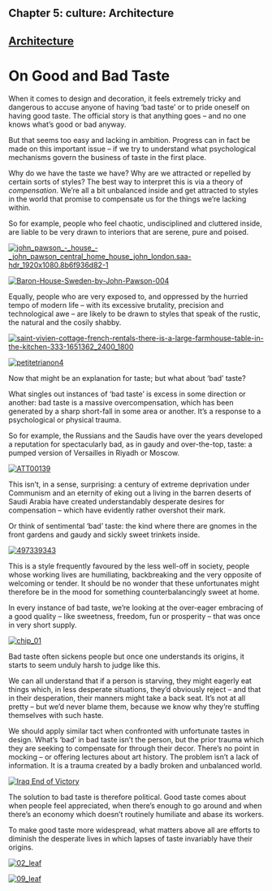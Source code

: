Chapter  5: culture: Architecture
--------------------------------

[Architecture](../category/culture/architecture/index.html)
-----------------------------------------------------------

On Good and Bad Taste
=====================

When it comes to design and decoration, it feels extremely tricky and dangerous to accuse anyone of having ‘bad taste’ or to pride oneself on having good taste. The official story is that anything goes – and no one knows what’s good or bad anyway.

<span class="s1">But that seems too easy and lacking in ambition. Progress can in fact be made on this important issue – if we try to understand what psychological mechanisms govern the business of taste in the first place. </span>

<span class="s1">Why do we have the taste we have? Why are we attracted or repelled by certain sorts of styles? The best way to interpret this is via a theory of *compensation*. We’re all a bit unbalanced inside and get attracted to styles in the world that promise to compensate us for the things we’re lacking within. </span>

<span class="s1">So for example, people who feel chaotic, undisciplined and cluttered inside, are liable to be very drawn to interiors that are serene, pure and poised.</span>

[![john\_pawson\_-\_house\_-\_john\_pawson\_central\_home\_house\_john\_london.saa-hdr\_1920x1080.8b6f936d82-1](http://i0.wp.com/www.thebookoflife.org/wp-content/uploads/2015/02/john_pawson_-_house_-_john_pawson_central_home_house_john_london.saa-hdr_1920x1080.8b6f936d82-1.jpg?resize=635%2C357)](http://i1.wp.com/www.thebookoflife.org/wp-content/uploads/2015/02/john_pawson_-_house_-_john_pawson_central_home_house_john_london.saa-hdr_1920x1080.8b6f936d82-1.jpg)

[![Baron-House-Sweden-by-John-Pawson-004](http://i2.wp.com/www.thebookoflife.org/wp-content/uploads/2015/02/Baron-House-Sweden-by-John-Pawson-004.jpg?resize=635%2C454)](http://i1.wp.com/www.thebookoflife.org/wp-content/uploads/2015/02/Baron-House-Sweden-by-John-Pawson-004.jpg)

<span class="s1">Equally, people who are very exposed to, and oppressed by the hurried tempo of modern life – with its excessive brutality, precision and technological awe – are likely to be drawn to styles that speak of the rustic, the natural and the cosily shabby.</span>

[![saint-vivien-cottage-french-rentals-there-is-a-large-farmhouse-table-in-the-kitchen-333-1651362\_2400\_1800](http://i0.wp.com/www.thebookoflife.org/wp-content/uploads/2015/02/saint-vivien-cottage-french-rentals-there-is-a-large-farmhouse-table-in-the-kitchen-333-1651362_2400_1800.jpg?resize=635%2C476)](http://i0.wp.com/www.thebookoflife.org/wp-content/uploads/2015/02/saint-vivien-cottage-french-rentals-there-is-a-large-farmhouse-table-in-the-kitchen-333-1651362_2400_1800.jpg)

[![petitetrianon4](http://i1.wp.com/www.thebookoflife.org/wp-content/uploads/2015/02/petitetrianon4.jpg?resize=635%2C476)](http://i2.wp.com/www.thebookoflife.org/wp-content/uploads/2015/02/petitetrianon4.jpg)

<span class="s1">Now that might be an explanation for taste; but what about ‘bad’ taste? </span>

<span class="s1">What singles out instances of ‘bad taste’ is excess in some direction or another: bad taste is a massive overcompensation, which has been generated by a sharp short-fall in some area or another. It’s a response to a psychological or physical trauma.</span>

<span class="s1">So for example, the Russians and the Saudis have over the years developed a reputation for spectacularly bad, as in gaudy and over-the-top, taste: a pumped version of Versailles in Riyadh or Moscow.</span>

[![ATT00139](http://i2.wp.com/www.thebookoflife.org/wp-content/uploads/2015/02/ATT00139.jpg?resize=635%2C476)](http://i2.wp.com/www.thebookoflife.org/wp-content/uploads/2015/02/ATT00139.jpg)

<span class="s1">This isn’t, in a sense, surprising: a century of extreme deprivation under Communism and an eternity of eking out a living in the barren deserts of Saudi Arabia have created understandably desperate desires for compensation – which have evidently rather overshot their mark. </span>

<span class="s1">Or think of sentimental ‘bad’ taste: the kind where there are gnomes in the front gardens and gaudy and sickly sweet trinkets inside.</span>

[![497339343](http://i0.wp.com/www.thebookoflife.org/wp-content/uploads/2015/02/497339343.jpg?resize=635%2C423)](http://i2.wp.com/www.thebookoflife.org/wp-content/uploads/2015/02/497339343.jpg)

<span class="s1">This is a style frequently favoured by the less well-off in society, people whose working lives are humiliating, backbreaking and the very opposite of welcoming or tender. It should be no wonder that these unfortunates might therefore be in the mood for something counterbalancingly sweet at home.</span>

<span class="s1">In every instance of bad taste, we’re looking at the over-eager embracing of a good quality – like sweetness, freedom, fun or prosperity – that was once in very short supply.</span>

[![chip\_01](http://i2.wp.com/www.thebookoflife.org/wp-content/uploads/2015/02/chip_01.jpg?resize=635%2C312)](http://i2.wp.com/www.thebookoflife.org/wp-content/uploads/2015/02/chip_01.jpg)

<span class="s1">Bad taste often sickens people but once one understands its origins, it starts to seem unduly harsh to judge like this.</span>

<span class="s1">We can all understand that if a person is starving, they might eagerly eat things which, in less desperate situations, they’d obviously reject – and that in their desperation, their manners might take a back seat. It’s not at all pretty – but we’d never blame them, because we know why they’re stuffing themselves with such haste.</span>

<span class="s1">We should apply similar tact when confronted with unfortunate tastes in design. What’s ‘bad’ in bad taste isn’t the person, but the prior trauma which they are seeking to compensate for through their decor. There’s no point in mocking – or offering lectures about art history. The problem isn’t a lack of information. It is a trauma created by a badly broken and unbalanced world.</span>

[![Iraq End of Victory](http://i2.wp.com/www.thebookoflife.org/wp-content/uploads/2015/02/PM-270214-chairA1.jpg?resize=635%2C460)](http://i1.wp.com/www.thebookoflife.org/wp-content/uploads/2015/02/PM-270214-chairA1.jpg)

<span class="s1">The solution to bad taste is therefore political. Good taste comes about when people feel appreciated, when there’s enough to go around and when there’s an economy which doesn’t routinely humiliate and abase its workers. </span>

<span class="s1">To make good taste more widespread, what matters above all are efforts to diminish the desperate lives in which lapses of taste invariably have their origins.</span>

[![02\_leaf](http://i2.wp.com/www.thebookoflife.org/wp-content/uploads/2015/02/02_leaf.jpg?resize=473%2C374)](http://i1.wp.com/www.thebookoflife.org/wp-content/uploads/2015/02/02_leaf.jpg)

[![09\_leaf](http://i0.wp.com/www.thebookoflife.org/wp-content/uploads/2015/02/09_leaf.jpg?resize=477%2C606)](http://i1.wp.com/www.thebookoflife.org/wp-content/uploads/2015/02/09_leaf.jpg)

